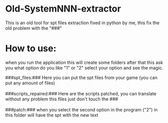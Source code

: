 # Old-SystemNNN-extractor
This is an old tool for spt files extraction fixed in python by me, this fix the old problem with the "###"

# How to use:
when you run the application this will create some folders after that this ask you what option do you like "1" or "2"
select your option and see the magic.

###spt_files:### Here you can put the spt files from your game (you can put any amount of files) <br><br>
###scripts_repaired:### Here are the scripts patched, you can translate without any problem this files just don't touch the ### <br><br>
###patch:### when you select the second option in the program ("2") in this folder will have the spt with the new text <br><br>
